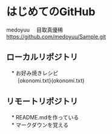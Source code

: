 # はじめてのGitHub 
medoyuu 　目取真優稀  
https://github.com/medoyuu/Sample.git  

## ローカルリポジトリ 
　* お好み焼きレシピ  
　　｛okonomi.txt}(okonomi.txt)  

## リモートリポジトリ
　* README.mdを作っている  
　* マークダウンを覚える  